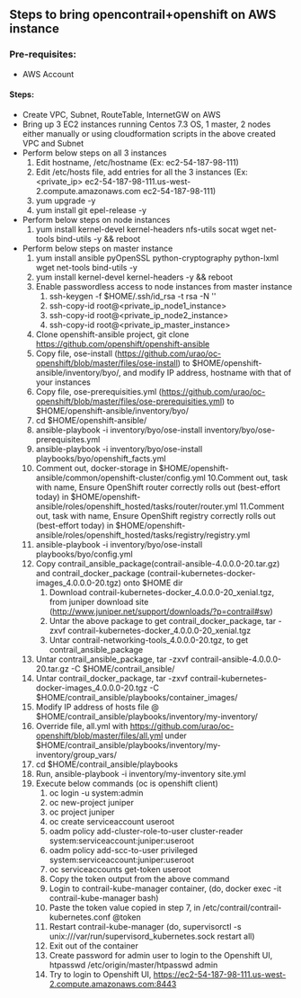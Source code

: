 ## Steps to bring opencontrail+openshift on AWS instance

### Pre-requisites:
- AWS Account

#### Steps:
- Create VPC, Subnet, RouteTable, InternetGW on AWS
- Bring up 3 EC2 instances running Centos 7.3 OS, 1 master, 2 nodes either manually or using cloudformation scripts in the above created VPC and Subnet
- Perform below steps on all 3 instances
  1. Edit hostname, /etc/hostname   (Ex: ec2-54-187-98-111)
  2. Edit /etc/hosts file, add entries for all the 3 instances  (Ex: \<private_ip\> ec2-54-187-98-111.us-west-2.compute.amazonaws.com ec2-54-187-98-111)
  3. yum upgrade -y
  4. yum install git epel-release -y
- Perform below steps on node instances
  1. yum install kernel-devel kernel-headers nfs-utils socat wget net-tools bind-utils -y && reboot
- Perform below steps on master instance
  1. yum install ansible pyOpenSSL python-cryptography python-lxml wget net-tools bind-utils -y
  2. yum install kernel-devel kernel-headers -y && reboot
  3. Enable passwordless access to node instances from master instance
     1. ssh-keygen -f $HOME/.ssh/id_rsa -t rsa -N ''
     2. ssh-copy-id root@<private_ip_node1_instance>
     3. ssh-copy-id root@<private_ip_node2_instance>
     4. ssh-copy-id root@<private_ip_master_instance>
  4. Clone openshift-ansible project, git clone https://github.com/openshift/openshift-ansible
  5. Copy file, ose-install (https://github.com/urao/oc-openshift/blob/master/files/ose-install) to $HOME/openshift-ansible/inventory/byo/, and modify IP address, hostname with that of your instances
  6. Copy file, ose-prerequisities.yml (https://github.com/urao/oc-openshift/blob/master/files/ose-prerequisities.yml) to $HOME/openshift-ansible/inventory/byo/
  7. cd $HOME/openshift-ansible/
  7. ansible-playbook -i inventory/byo/ose-install inventory/byo/ose-prerequisites.yml 
  8. ansible-playbook -i inventory/byo/ose-install playbooks/byo/openshift_facts.yml
  9. Comment out, docker-storage in $HOME/openshift-ansible/common/openshift-cluster/config.yml
  10.Comment out, task with name, Ensure OpenShift router correctly rolls out (best-effort today) in $HOME/openshift-ansible/roles/openshift_hosted/tasks/router/router.yml
  11.Comment out, task with name, Ensure OpenShift registry correctly rolls out (best-effort today) in $HOME/openshift-ansible/roles/openshift_hosted/tasks/registry/registry.yml
  12. ansible-playbook -i inventory/byo/ose-install playbooks/byo/config.yml 
  13. Copy contrail_ansible_package(contrail-ansible-4.0.0.0-20.tar.gz) and contrail_docker_package (contrail-kubernetes-docker-images_4.0.0.0-20.tgz) onto $HOME dir
      1. Download contrail-kubernetes-docker_4.0.0.0-20_xenial.tgz, from juniper download site (http://www.juniper.net/support/downloads/?p=contrail#sw)
      2. Untar the above package to get contrail_docker_package, tar -zxvf contrail-kubernetes-docker_4.0.0.0-20_xenial.tgz
      3. Untar contrail-networking-tools_4.0.0.0-20.tgz, to get contrail_ansible_package
  14. Untar contrail_ansible_package, tar -zxvf contrail-ansible-4.0.0.0-20.tar.gz -C $HOME/contrail_ansible/
  15. Untar contrail_docker_package, tar -zxvf contrail-kubernetes-docker-images_4.0.0.0-20.tgz -C $HOME/contrail_ansible/playbooks/container_images/
  16. Modify IP address of hosts file @ $HOME/contrail_ansible/playbooks/inventory/my-inventory/
  17. Override file, all.yml with https://github.com/urao/oc-openshift/blob/master/files/all.yml under $HOME/contrail_ansible/playbooks/inventory/my-inventory/group_vars/
  18. cd $HOME/contrail_ansible/playbooks
  19. Run, ansible-playbook -i inventory/my-inventory site.yml
  20. Execute below commands (oc is openshift client)
      1. oc login -u system:admin
      2. oc new-project juniper
      3. oc project juniper
      4. oc create serviceaccount useroot
      5. oadm policy add-cluster-role-to-user cluster-reader system:serviceaccount:juniper:useroot
      6. oadm policy add-scc-to-user privileged system:serviceaccount:juniper:useroot
      7. oc serviceaccounts get-token useroot 
      8. Copy the token output from the above command
      9. Login to contrail-kube-manager container, (do, docker exec -it contrail-kube-manager bash)
      10. Paste the token value copied in step 7, in /etc/contrail/contrail-kubernetes.conf @token
      11. Restart contrail-kube-manager (do, supervisorctl -s unix:///var/run/supervisord_kubernetes.sock restart all)
      12. Exit out of the container
      13. Create password for admin user to login to the Openshift UI, htpasswd /etc/origin/master/htpasswd admin
      14. Try to login to Openshift UI, https://ec2-54-187-98-111.us-west-2.compute.amazonaws.com:8443
      

  
